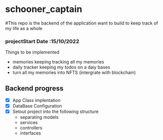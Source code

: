 # schooner_captain
#This repo is the backend of the application  want to build to keep track of my life as a whole

### projectStart Date :15/10/2022


Things to be implemented 
- memories keeping tracking all my memories
- daily tracker keeping my todos on a daiy bases
- turn all my memories into NFTS (intergrate with blockchain)

## Backend progress 
- [x] App Class implentation
- [x] DataBase Configuration
- [x] Setout project into the following structure
    - separating models 
    - services
    -  controllers
    - interfaces


